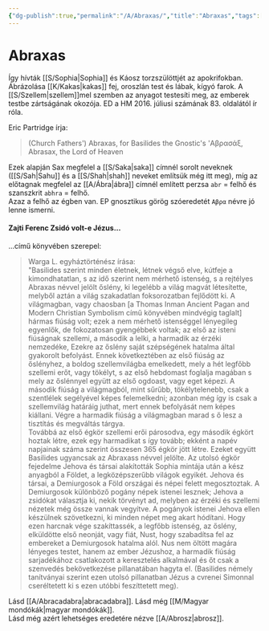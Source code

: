 ```yaml
---
{"dg-publish":true,"permalink":"/A/Abraxas/","title":"Abraxas","tags":["formatted🟢"],"created":"2023-10-20T01:23","updated":"2023-10-20T01:23"}
---
```





# Abraxas

Így hívták [[S/Sophia\|Sophia]] és Káosz torzszülöttjét az apokrifokban. Ábrázolása [[K/Kakas\|kakas]] fej, oroszlán test és lábak, kígyó farok. A [[S/Szellem\|szellem]]mel szemben az anyagot testesíti meg, az emberek testbe zártságának okozója. ED a HM 2016. júliusi számának 83. oldalától ír róla.  

Eric Partridge írja:  
> (Church Fathers') Abraxas, for Basilides the Gnostic's 'Αβρασάξ, Abrasax, the Lord of Heaven  

Ezek alapján Sax megfelel a [[S/Saka\|saka]] címnél sorolt neveknek ([[S/Sah\|Sahu]] és a [[S/Shah\|shah]] neveket említsük még itt meg), míg az előtagnak megfelel az [[A/Ábra\|ábra]] címnél említett perzsa `abr` = felhő és szanszkrit `abhra` = felhő.  
Azaz a felhő az égben van. EP gnosztikus görög szóeredetét `Αβρα` névre jó lenne ismerni.  

#### Zajti Ferenc Zsidó volt-e Jézus...

...című könyvében szerepel:  
> Warga L. egyháztörténész írása:  
> "Basilides szerint minden életnek, létnek végső elve, kútfeje a kimondhatatlan, s az idő szerint nem mérhető istenség, s a rejtélyes Abraxas névvel jelölt őslény, ki legelébb a világ magvát létesítette, melyből aztán a világ szakadatlan foksorozatban fejlődött ki. A világmagban, vagy chaosban \[a Thomas Inman Ancient Pagan and Modern Christian Symbolism című könyvében mindvégig taglalt\] hármas fiúság volt; ezek a nem mérhető istenséggel lényegileg egyenlők, de fokozatosan gyengébbek voltak; az első az isteni fiúságnak szellemi, a második a lelki, a harmadik az érzéki nemzedéke, Ezekre az őslény saját szépségének hatalma által gyakorolt befolyást. Ennek következtében az első fiúság az őslényhez, a boldog szellemvilágba emelkedett, mely a hét legfőbb szellemi erőt, vagy tökélyt, s az első hebdomast foglalja magában s mely az őslénnyel együtt az első ogdoast, vagy eget képezi. A második fiúság a világmagból, mint sűrűbb, tökélytelenebb, csak a szentlélek segélyével képes felemelkedni; azonban még így is csak a szellemvilág határáig juthat, mert ennek befolyását nem képes kiállani. Végre a harmadik fiúság a világmagban marad s ő lesz a tisztítás és megváltás tárgya.  
> Továbbá az első égkör szellemi erői párosodva, egy második égkört hoztak létre, ezek egy harmadikat s így tovább; ekként a napév napjainak száma szerint összesen 365 égkör jött létre. Ezeket együtt Basilides ugyancsak az Abraxass névvel jelölte. Az utolsó égkör fejedelme Jehova és társai alakították Sophia mintája után a kész anyagból a Földet, a legközépszerűbb világok egyikét. Jehova és társai, a Demiurgosok a Föld országai és népei felett megosztoztak. A Demiurgosok különböző pogány népek istenei lesznek; Jehova a zsidókat választja ki, nekik törvényt ad, melyben az érzéki és szellemi nézetek még össze vannak vegyítve. A pogányok istenei Jehova ellen készülnek szövetkezni, ki minden népet meg akart hódítani. Hogy ezen harcnak vége szakíttassék, a legfőbb istenség, az őslény, elküldötte első neonját, vagy fiát, Nust, hogy szabadítsa fel az embereket a Demiurgosok hatalma alól. Nus nem öltött magára lényeges testet, hanem az ember Jézushoz, a harmadik fiúság sarjadékához csatlakozott a keresztelés alkalmával és őt csak a szenvedés bekövetkezése pillanatában hagyta el. (Basilides némely tanítványai szerint ezen utolsó pillanatban Jézus a cvrenei Simonnal cseréltetett ki s ezen utóbbi feszíttetett meg).  

Lásd [[A/Abracadabra\|abracadabra]]. Lásd még [[M/Magyar mondókák\|magyar mondókák]].  
Lásd még azért lehetséges eredetére nézve [[A/Abrosz\|abrosz]].  